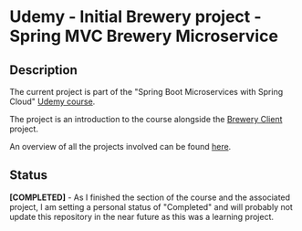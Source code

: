 # Udemy - Initial Brewery project - Spring MVC Brewery Microservice
## Description
The current project is part of the "Spring Boot Microservices with Spring Cloud" [Udemy course](https://www.udemy.com/course/spring-boot-microservices-with-spring-cloud-beginner-to-guru/). 

The project is an introduction to the course alongside the [Brewery Client](https://github.com/mariamihai/udemy-sbm-brewery-client) project.

An overview of all the projects involved can be found [here](https://github.com/mariamihai/udemy-sbm-overview).

## Status
**[COMPLETED]** - As I finished the section of the course and the associated project, I am setting a personal status of "Completed" and will probably not update this repository in the near future as this was a learning project.

